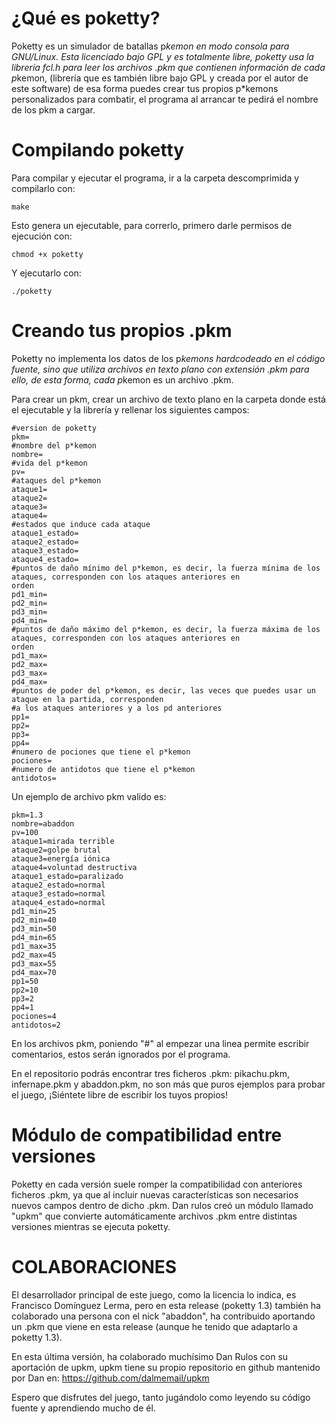 # ¿Qué es poketty?

Poketty es un simulador de batallas p*kemon en modo consola para GNU/Linux.
Esta licenciado bajo GPL y es totalmente libre, poketty usa la librería fcl.h
para leer los archivos .pkm que contienen información de cada p*kemon,
(librería que es también libre bajo GPL y creada por el autor de este software)
de esa forma puedes crear tus propios p*kemons personalizados para combatir,
el programa al arrancar te pedirá el nombre de los pkm a cargar.

# Compilando poketty

Para compilar y ejecutar el programa, ir a la carpeta descomprimida y compilarlo con:
```
make
```
Esto genera un ejecutable, para correrlo, primero darle permisos de ejecución con:
```
chmod +x poketty
```
Y ejecutarlo con:
```
./poketty
```
# Creando tus propios .pkm

Poketty no implementa los datos de los p*kemons hardcodeado en el código fuente, sino que utiliza archivos en texto plano 
con extensión .pkm para ello, de esta forma, cada p*kemon es un archivo .pkm.

Para crear un pkm, crear un archivo de texto plano en la carpeta donde está el ejecutable 
y la librería y rellenar los siguientes campos:
```
#version de poketty
pkm=
#nombre del p*kemon
nombre=
#vida del p*kemon
pv=
#ataques del p*kemon
ataque1=
ataque2=
ataque3=
ataque4=
#estados que induce cada ataque
ataque1_estado=
ataque2_estado=
ataque3_estado=
ataque4_estado=
#puntos de daño mínimo del p*kemon, es decir, la fuerza mínima de los ataques, corresponden con los ataques anteriores en 
orden
pd1_min=
pd2_min=
pd3_min=
pd4_min=
#puntos de daño máximo del p*kemon, es decir, la fuerza máxima de los ataques, corresponden con los ataques anteriores en 
orden
pd1_max=
pd2_max=
pd3_max=
pd4_max=
#puntos de poder del p*kemon, es decir, las veces que puedes usar un ataque en la partida, corresponden 
#a los ataques anteriores y a los pd anteriores
pp1=
pp2=
pp3=
pp4=
#numero de pociones que tiene el p*kemon
pociones=
#numero de antidotos que tiene el p*kemon
antidotos=
```
Un ejemplo de archivo pkm valido es:
```
pkm=1.3
nombre=abaddon
pv=100
ataque1=mirada terrible
ataque2=golpe brutal
ataque3=energía iónica
ataque4=voluntad destructiva
ataque1_estado=paralizado
ataque2_estado=normal
ataque3_estado=normal
ataque4_estado=normal
pd1_min=25
pd2_min=40
pd3_min=50
pd4_min=65
pd1_max=35
pd2_max=45
pd3_max=55
pd4_max=70
pp1=50
pp2=10
pp3=2
pp4=1
pociones=4
antidotos=2
```
En los archivos pkm, poniendo "#" al empezar una linea permite escribir comentarios, estos serán ignorados por el programa.

En el repositorio podrás encontrar tres ficheros .pkm: pikachu.pkm, infernape.pkm y abaddon.pkm, no son más que puros 
ejemplos para probar el juego, ¡Siéntete libre de escribir los tuyos propios!

# Módulo de compatibilidad entre versiones

Poketty en cada versión suele romper la compatibilidad con anteriores ficheros .pkm, ya que al incluir nuevas 
características son necesarios nuevos campos dentro de dicho .pkm. Dan rulos creó un módulo llamado "upkm" que convierte 
automáticamente archivos .pkm entre distintas versiones mientras se ejecuta poketty.

# COLABORACIONES

El desarrollador principal de este juego, como la licencia lo indica, es Francisco Domínguez Lerma, pero en esta release (poketty 1.3) también ha colaborado una persona con el nick "abaddon", ha contribuido aportando un .pkm que viene en esta release (aunque he tenido que adaptarlo a poketty 1.3).

En esta última versión, ha colaborado muchísimo Dan Rulos con su aportación de upkm, upkm tiene su propio repositorio en github mantenido por Dan en: https://github.com/dalmemail/upkm

Espero que disfrutes del juego, tanto jugándolo como leyendo su código fuente y aprendiendo mucho de él.


